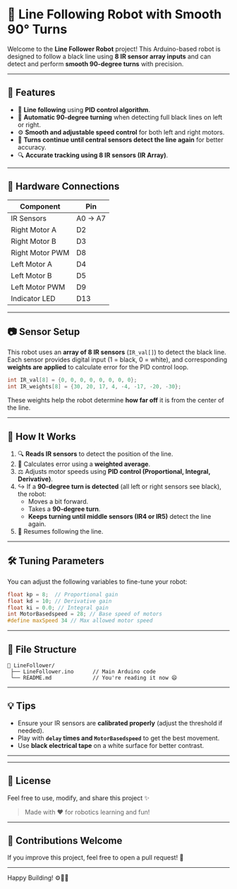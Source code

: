 
# 🤖 Line Following Robot with Smooth 90° Turns

Welcome to the **Line Follower Robot** project! This Arduino-based robot is designed to follow a black line using **8 IR sensor array inputs** and can detect and perform **smooth 90-degree turns** with precision.

---

## 📌 Features

- 🚗 **Line following** using **PID control algorithm**.
- 📐 **Automatic 90-degree turning** when detecting full black lines on left or right.
- ⚙️ **Smooth and adjustable speed control** for both left and right motors.
- 🔁 **Turns continue until central sensors detect the line again** for better accuracy.
- 🔍 **Accurate tracking using 8 IR sensors (IR Array)**.

---

## 🔌 Hardware Connections

| Component     | Pin         |
|---------------|-------------|
| IR Sensors    | A0 → A7     |
| Right Motor A | D2          |
| Right Motor B | D3          |
| Right Motor PWM | D8       |
| Left Motor A  | D4          |
| Left Motor B  | D5          |
| Left Motor PWM | D9        |
| Indicator LED | D13         |

---

## 📷 Sensor Setup
This robot uses an **array of 8 IR sensors** (`IR_val[]`) to detect the black line. Each sensor provides digital input (1 = black, 0 = white), and corresponding **weights are applied** to calculate error for the PID control loop.

```cpp
int IR_val[8] = {0, 0, 0, 0, 0, 0, 0, 0};
int IR_weights[8] = {30, 20, 17, 4, -4, -17, -20, -30};
```

These weights help the robot determine **how far off** it is from the center of the line.

---

## 🧠 How It Works

1. 🔍 **Reads IR sensors** to detect the position of the line.
2. 🧮 Calculates error using a **weighted average**.
3. ⚖️ Adjusts motor speeds using **PID control (Proportional, Integral, Derivative)**.
4. ↪️ If a **90-degree turn is detected** (all left or right sensors see black), the robot:
   - Moves a bit forward.
   - Takes a **90-degree turn**.
   - **Keeps turning until middle sensors (IR4 or IR5)** detect the line again.
5. 🚀 Resumes following the line.

---

## 🛠 Tuning Parameters
You can adjust the following variables to fine-tune your robot:

```cpp
float kp = 8;  // Proportional gain
float kd = 10; // Derivative gain
float ki = 0.0; // Integral gain
int MotorBasedspeed = 28; // Base speed of motors
#define maxSpeed 34 // Max allowed motor speed
```

---

## 📂 File Structure

```
📁 LineFollower/
 ├── LineFollower.ino      // Main Arduino code
 └── README.md             // You're reading it now 😄
```

---

## 💡 Tips
- Ensure your IR sensors are **calibrated properly** (adjust the threshold if needed).
- Play with **`delay` times and `MotorBasedspeed`** to get the best movement.
- Use **black electrical tape** on a white surface for better contrast.

---


---

## 📃 License
Feel free to use, modify, and share this project ✨  
> Made with ❤️ for robotics learning and fun!

---

## 🤝 Contributions Welcome
If you improve this project, feel free to open a pull request! 🔧

---

Happy Building! ⚙️🚗💨
